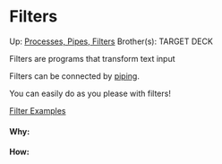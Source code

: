 # Filters

Up: [Processes, Pipes, Filters](processes,_pipes,_filters)
Brother(s):
TARGET DECK

Filters are programs that transform text input

Filters can be connected by [piping](piping).

You can easily do as you please with filters!

[Filter Examples](filter_examples)





































#### Why:
#### How:









